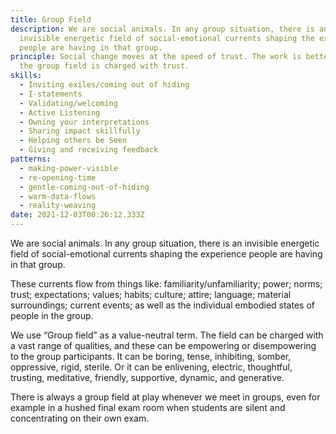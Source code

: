 ```yaml
---
title: Group Field
description: We are social animals. In any group situation, there is an
  invisible energetic field of social-emotional currents shaping the experience
  people are having in that group.
principle: Social change moves at the speed of trust. The work is better when
  the group field is charged with trust.
skills:
  - Inviting exiles/coming out of hiding
  - I-statements
  - Validating/welcoming
  - Active Listening
  - Owning your interpretations
  - Sharing impact skillfully
  - Helping others be Seen
  - Giving and receiving feedback
patterns:
  - making-power-visible
  - re-opening-time
  - gentle-coming-out-of-hiding
  - warm-data-flows
  - reality-weaving
date: 2021-12-03T00:26:12.333Z
---
```

We are social animals. In any group situation, there is an invisible energetic field of social-emotional currents shaping the experience people are having in that group. 

These currents flow from things like: familiarity/unfamiliarity; power; norms; trust; expectations; values; habits; culture; attire; language; material surroundings; current events; as well as the individual embodied states of people in the group. 

We use “Group field” as a value-neutral term. The field can be charged with a vast range of qualities, and these can be empowering or disempowering to the group participants. It can be boring, tense, inhibiting, somber, oppressive, rigid, sterile. Or it can be enlivening, electric, thoughtful, trusting, meditative, friendly, supportive, dynamic, and generative. 

There is always a group field at play whenever we meet in groups, even for example in a hushed final exam room when students are silent and concentrating on their own exam.